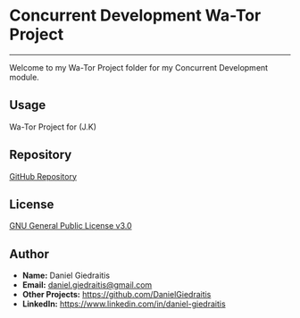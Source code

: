 # Concurrent Development Wa-Tor Project

---

Welcome to my Wa-Tor Project folder for my Concurrent Development module.

## Usage  
Wa-Tor Project for (J.K)

## Repository
[GitHub Repository](https://github.com/DanielGiedraitis/Wa-Tor)

## License
[GNU General Public License v3.0 ](https://www.gnu.org/licenses/gpl-3.0.en.html)

## Author
- **Name:** Daniel Giedraitis
- **Email:** daniel.giedraitis@gmail.com
- **Other Projects:** https://github.com/DanielGiedraitis
- **LinkedIn:** https://www.linkedin.com/in/daniel-giedraitis

